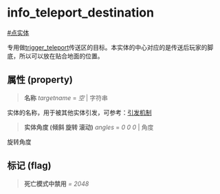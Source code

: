 # info_teleport_destination
[#点实体](wiki/point_entity)

专用做[trigger_teleport](wiki/entity/trigger_teleport)传送区的目标。本实体的中心对应的是传送后玩家的脚底，所以可以放在贴合地面的位置。

## 属性 (property)
> **名称** *targetname* = *空* | 字符串

实体的名称，用于被其他实体引发，可参考：[引发机制](wiki/trigger)

> **实体角度 (倾斜 旋转 滚动)** *angles* = *0 0 0* | 角度

旋转角度

## 标记 (flag)
> **死亡模式中禁用** *= 2048*

